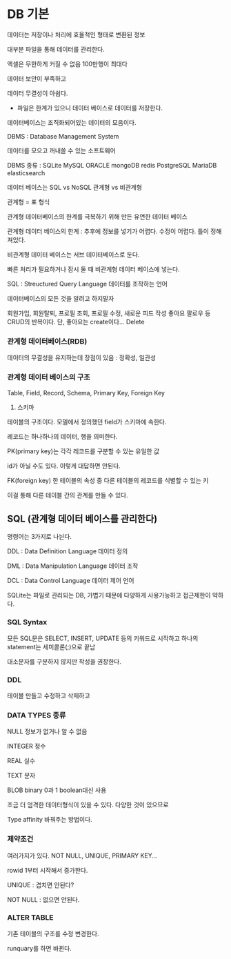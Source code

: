 # DB 기본

데이터는 저장이나 처리에 효율적인 형태로 변환된 정보

대부분 파일을 통해 데이터를 관리한다.

엑셀은 무한하게 커질 수 없음 100만행이 최대다

데이터 보안이 부족하고

데이터 무결성이 아쉽다.

- 파일은 한계가 있으니 데이터 베이스로 데이터를 저장한다.

데이터베이스는 조직화되어있는 데이터의 모음이다.

DBMS : Database Management System

데이터를 모으고 꺼내쓸 수 있는 소프트웨어

DBMS 종류 : SQLite MySQL ORACLE mongoDB redis PostgreSQL MariaDB elasticsearch

데이터 베이스는 SQL vs NoSQL  관계형 vs 비관계형

관계형 = 표 형식

관계형 데이터베이스의 한계를 극복하기 위해 만든 유연한 데이터 베이스

관계형 데이터 베이스의 한계 : 추후에 정보를 넣기가 어렵다. 수정이 어렵다. 틀이 정해져있다.

비관계형 데이터 베이스는 서브 데이터베이스로 둔다.

빠른 처리가 필요하거나 잠시 둘 때 비관계형 데이터 베이스에 넣는다.

SQL : Streuctured Query Language  데이터를 조작하는 언어

데이터베이스의 모든 것을 알려고 하지말자

회원가입, 회원탈퇴, 프로필 조회, 프로필 수정, 새로운 피드 작성 좋아요 팔로우 등 CRUD의 반복이다. 단, 좋아요는 create이다… Delete

### 관계형 데이터베이스(RDB)

데이터의 무결성을 유지하는데 장점이 있음 : 정확성, 일관성

### 관계형 데이터 베이스의 구조

Table, Field, Record, Schema, Primary Key, Foreign Key

1. 스키마

테이블의 구조이다. 모델에서 정의했던 field가 스키마에 속한다.

레코드는 하나하나의 데이터, 행을 의미한다.

PK(primary key)는 각각 레코드를 구분할 수 있는 유일한 값

id가 아닐 수도 있다. 이렇게 대답하면 안된다.

FK(foreign key) 한 테이블의 속성 중 다른 테이블의 레코드를 식별할 수 있는 키

이걸 통해 다른 테이블 간의 관계를 만들 수 있다.

## SQL (관계형 데이터 베이스를 관리한다)

명령어는 3가지로 나뉜다.

DDL : Data Definition Language  데이터 정의 

DML : Data Manipulation Language  데이터 조작

DCL : Data Control Language 데이터 제어 언어

SQLite는 파일로 관리되는 DB, 가볍기 때문에 다양하게 사용가능하고 접근제한이 약하다.

### SQL Syntax

모든 SQL문은 SELECT, INSERT, UPDATE 등의 키워드로 시작하고 하나의 statement는 세미콜론(;)으로 끝남

대소문자를 구분하지 않지만 작성을 권장한다.

### DDL

테이블 만들고 수정하고 삭제하고

### DATA TYPES 종류

NULL 정보가 없거나 알 수 없음

INTEGER  정수

REAL  실수

TEXT  문자

BLOB  binary 0과 1  boolean대신 사용

조금 더 엄격한 데이터형식이 있을 수 있다. 다양한 것이 있으므로

Type affinity 바꿔주는 방법이다.

### 제약조건

여러가지가 있다. NOT NULL, UNIQUE, PRIMARY KEY…

rowid 1부터 시작해서 증가한다.

UNIQUE : 겹치면 안된다?

NOT NULL : 없으면 안된다.

### ALTER TABLE

기존 테이블의 구조를 수정 변경한다.

runquary를 하면 바뀐다.
